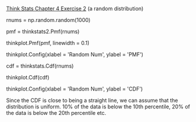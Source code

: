 [Think Stats Chapter 4 Exercise 2](http://greenteapress.com/thinkstats2/html/thinkstats2005.html#toc41) (a random distribution)

rnums = np.random.random(1000)

pmf = thinkstats2.Pmf(rnums)

thinkplot.Pmf(pmf, linewidth = 0.1)

thinkplot.Config(xlabel = 'Random Num', ylabel = 'PMF')

cdf = thinkstats.Cdf(rnums)

thinkplot.Cdf(cdf)

thinkplot.Config(xlabel = 'Random Num', ylabel = 'CDF')

Since the CDF is close to being a straight line, we can assume that the distribution is uniform. 10% of the data is below the 10th percentile, 20% of the data is below the 20th percentile etc.
